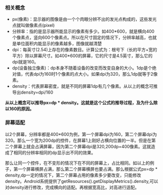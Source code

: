 ### 相关概念

- px(像素)：显示器的图像是由一个个肉眼分辨不出的发光点构成的，这些发光点就叫做像素点(pixel)
- 分辨率：指的是显示器所能显示的像素有多少。如400*600，就是横向400个像素点，竖向600个像素点。所以在尺寸固定的情况下，分辨率越高，也就是单位面积内能显示的像素越多，图像就越清楚
- dpi：每英寸(2.54)上存在的像素数目。计算公式为：根号下（长的平方+宽的平方）除以屏幕尺寸。如400*600的屏幕，它的尺寸是4.5英寸，那么它的dpi就是160。
- dp(设备独立像素)：dp本身不随着设备的改变而改变自身的大小。1dp是个绝对值，代表dpi为160时1个像素的点大小。如果dpi为320，那么1dp就等于2像素。
- density：代表屏幕密度，就是不同的屏幕1dp有几个像素。从以上的概念可推导出density=dpi/160

**从以上概念可以推导px=dp * density。这就是这个公式的推导过程，及为什么除以160的原因。**

### 屏幕适配

以2个屏幕，分辨率都是400*600为例，第一个屏幕dpi为160，第二个屏幕dpi为320。那么一个宽为200dp的控件，在屏幕1上刚好占横向位置的一半。但是在第二个屏幕上就会占满屏幕，因为第二个屏幕dpi是320,200dp=400像素。这就造成了相同的分辨率相同的dp显示出不同的效果。

那么让同一个控件，在不变形的情况下在不同的屏幕上，占比相同。如以上的例子，第一个屏幕横屏占满，那么第二个屏幕横屏也要占满。那么根据公式px=dp * density,dp一定的情况下，第二个屏幕占用的像素多少要改变，只能修改density。Android系统提供了getResources().getDisplayMetrics().density,可以对density进行修改，完成横向的适配。再根据宽高比，对高进行适配。